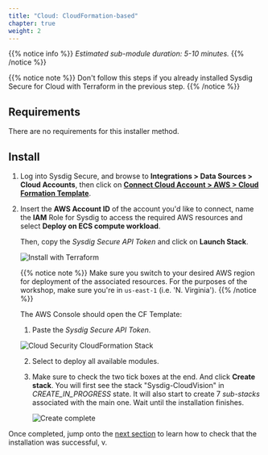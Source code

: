 ```yaml
---
title: "Cloud: CloudFormation-based"
chapter: true
weight: 2
---
```


{{% notice info %}}
*Estimated sub-module duration: 5-10 minutes.*
{{% /notice %}}

{{% notice note %}}
Don't follow this steps if you already installed Sysdig Secure for Cloud with Terraform
in the previous step.
{{% /notice %}}


## Requirements

There are no requirements for this installer method.


## Install

1. Log into Sysdig Secure, and browse to **Integrations > Data Sources > Cloud Accounts**, 
then click on [**Connect Cloud Account > AWS > Cloud Formation Template**](https://secure.sysdig.com/#/data-sources/cloud-accounts?setupModalEnv=AWS&installContentDisplayType=tabular&accountType=cft).

1. Insert the **AWS Account ID** of the account you'd like to connect, name the **IAM** Role for Sysdig to access the required AWS resources and select **Deploy on ECS compute workload**. 
   
   Then, copy the *Sysdig Secure API Token* and click on **Launch Stack**.


    ![Install with Terraform](/images/1-installation/aws-cft.png)

    {{% notice note %}}
Make sure you switch to your desired AWS region for deployment of the associated resources.
For the purposes of the workshop, make sure you're in `us-east-1` (i.e. 'N. Virginia').
{{% /notice %}}

    The AWS Console should open the CF Template:

    1. Paste the *Sysdig Secure API Token*.

    ![Cloud Security CloudFormation Stack](/images/CloudSecurityCloudFormationStack-with-notes2.png)

    2. Select to deploy all available modules.

    3. Make sure to check the two tick boxes at the end.
        And click **Create stack**.
        You will first see the stack "Sysdig-CloudVision" in *CREATE_IN_PROGRESS* state.
        It will also start to create 7 *sub-stacks* associated with the main one.
        Wait until the installation finishes.

        ![Create complete](/images/cloudsec-site/cloudformation/installation/installation_complete.png)

Once completed, jump onto the [next section](/1-install/3-cloudreviewaccounts.html)
to learn how to check that the installation was successful, v.
